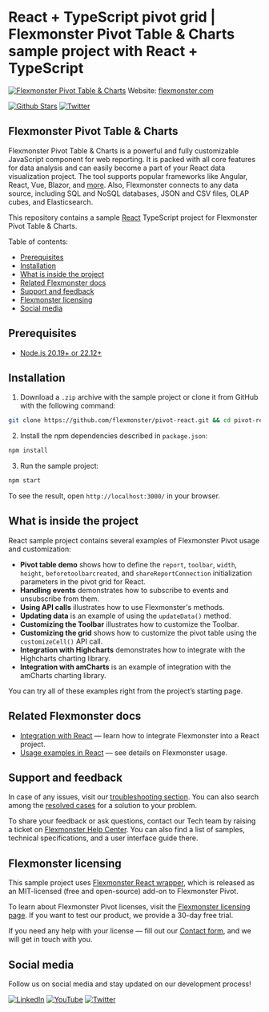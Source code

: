 # React + TypeScript pivot grid | Flexmonster Pivot Table & Charts sample project with React + TypeScript
[![Flexmonster Pivot Table & Charts](https://cdn.flexmonster.com/readmes/react.webp)](https://www.flexmonster.com?r=sample_react_ts)
Website: [flexmonster.com](https://www.flexmonster.com?r=sample_react_ts)

[![Github Stars](https://img.shields.io/github/stars/flexmonster?style=social)](https://github.com/flexmonster) [![Twitter](https://img.shields.io/twitter/follow/Flexmonster?style=social)](https://twitter.com/Flexmonster)

## Flexmonster Pivot Table & Charts
Flexmonster Pivot Table & Charts is a powerful and fully customizable JavaScript component for web reporting. It is packed with all core features for data analysis and can easily become a part of your React data visualization project. The tool supports popular frameworks like Angular, React, Vue, Blazor, and [more](https://www.flexmonster.com/doc/available-tutorials-integration?r=sample_react_ts). Also, Flexmonster connects to any data source, including SQL and NoSQL databases, JSON and CSV files, OLAP cubes, and Elasticsearch. 

This repository contains a sample [React](https://reactjs.org/) TypeScript project for Flexmonster Pivot Table & Charts.

Table of contents:

* [Prerequisites](#prerequisites)
* [Installation](#installation)
* [What is inside the project](#what-is-inside-the-project)
* [Related Flexmonster docs](#related-flexmonster-docs)
* [Support and feedback](#support-and-feedback)
* [Flexmonster licensing](#flexmonster-licensing)
* [Social media](#social-media)

## Prerequisites

- [Node.js 20.19+ or 22.12+](https://nodejs.org/en/)

## Installation

1. Download a `.zip` archive with the sample project or clone it from GitHub with the following command:

```bash
git clone https://github.com/flexmonster/pivot-react.git && cd pivot-react/typescript
```

2. Install the npm dependencies described in `package.json`:

```bash
npm install
```

3. Run the sample project:

```bash
npm start 
```

To see the result, open `http://localhost:3000/` in your browser.

## What is inside the project

React sample project contains several examples of Flexmonster Pivot usage and customization:

- **Pivot table demo** shows how to define the `report`, `toolbar`, `width`, `height`, `beforetoolbarcreated`, and `shareReportConnection` initialization parameters in the pivot grid for React. 
- **Handling events** demonstrates how to subscribe to events and unsubscribe from them. 
- **Using API calls** illustrates how to use Flexmonster's methods. 
- **Updating data** is an example of using the `updateData()` method.
- **Customizing the Toolbar** illustrates how to customize the Toolbar.
- **Customizing the grid** shows how to customize the pivot table using the `customizeCell()` API call.
- **Integration with Highcharts** demonstrates how to integrate with the Highcharts charting library.
- **Integration with amCharts** is an example of integration with the amCharts charting library.
  
You can try all of these examples right from the project’s starting page.

## Related Flexmonster docs

- [Integration with React](https://www.flexmonster.com/doc/integration-with-react/?r=sample_react_ts) — learn how to integrate Flexmonster into a React project.
- [Usage examples in React](https://www.flexmonster.com/doc/usage-examples-react/?r=sample_react_ts) — see details on Flexmonster usage.

## Support and feedback

In case of any issues, visit our [troubleshooting section](https://www.flexmonster.com/doc/typical-errors?r=sample_react_ts). You can also search among the [resolved cases](https://www.flexmonster.com/technical-support?r=sample_react_ts) for a solution to your problem.

To share your feedback or ask questions, contact our Tech team by raising a ticket on [Flexmonster Help Center](https://www.flexmonster.com/help-center?r=sample_react_ts). You can also find a list of samples, technical specifications, and a user interface guide there.

## Flexmonster licensing

This sample project uses [Flexmonster React wrapper](https://github.com/flexmonster/react-flexmonster), which is released as an MIT-licensed (free and open-source) add-on to Flexmonster Pivot.

To learn about Flexmonster Pivot licenses, visit the [Flexmonster licensing page](https://www.flexmonster.com/pivot-table-editions-and-pricing?r=sample_react_ts). 
If you want to test our product, we provide a 30-day free trial.

If you need any help with your license — fill out our [Contact form](https://www.flexmonster.com/contact-our-team?r=sample_react_ts), and we will get in touch with you.

## Social media

Follow us on social media and stay updated on our development process!

[![LinkedIn](https://img.shields.io/badge/LinkedIn-blue?style=for-the-badge&logo=linkedin&logoColor=white)](https://linkedin.com/company/flexmonster) [![YouTube](https://img.shields.io/badge/YouTube-red?style=for-the-badge&logo=youtube&logoColor=white)](https://youtube.com/user/FlexMonsterPivot) [![Twitter](https://img.shields.io/badge/Twitter-blue?style=for-the-badge&logo=twitter&logoColor=white)](https://twitter.com/flexmonster)
